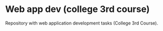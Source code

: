 # Web app dev (college 3rd course)

Repository with web application development tasks (College 3rd Course).
